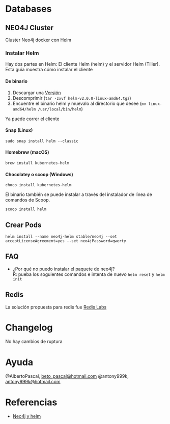 # Databases

## NEO4J Cluster
Cluster Neo4j docker con Helm

### Instalar Helm
Hay dos partes en Helm: El cliente Helm (helm) y el servidor Helm (Tiller). Esta guía muestra cómo instalar el cliente

#### De binario
1. Descargar una [Versión](https://github.com/helm/helm/releases)
2. Descomprimir (`tar -zxvf helm-v2.0.0-linux-amd64.tgz`)
3. Encuentre el binario helm y muevalo al directorio que desee (`mv linux-amd64/helm /usr/local/bin/helm`)

Ya puede correr el cliente

#### Snap (Linux)
`sudo snap install helm --classic`

#### Homebrew (macOS)
`brew install kubernetes-helm`

#### Chocolatey o scoop (Windows)
`choco install kubernetes-helm`

El binario también se puede instalar a través del instalador de línea de comandos de Scoop.

`scoop install helm`

## Crear Pods

`helm install --name neo4j-helm stable/neo4j --set acceptLicenseAgreement=yes --set neo4jPassword=qwerty`

## FAQ
- ¿Por qué no puedo instalar el paquete de neo4j?<br>
R: pueba los soguientes comandos e intenta de nuevo `helm reset` y `helm init`

## Redis

La solución propuesta para redis fue [Redis Labs](https://redislabs.com/)

# Changelog
No hay cambios de ruptura

# Ayuda
@AlbertoPascal, beto_pascal@hotmail.com
@antony999k, antony999k@hotmail.com

# Referencias
- [Neo4j y helm](https://github.com/helm/charts/tree/master/stable/neo4j)
